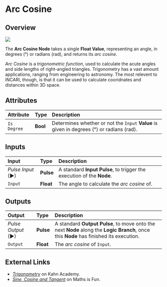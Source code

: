 # Arc Cosine

## Overview

![](../../../.gitbook/assets/node-arc-cosine.png)

The **Arc Cosine Node** takes a single **Float Value**, representing an angle, in degrees \(°\) or radians \(rad\), and returns its _arc cosine_.

_Arc Cosine_ is a _trigonometric function_, used to calculate the acute angles and side lengths of right-angled triangles. Trigonometry has a vast amount applications, ranging from engineering to astronomy. The most relevent to INCARI, though, is that it can be used to calculate cooridnates and distances within 3D space.

## Attributes

| Attribute | Type | Description |
| :--- | :--- | :--- |
| `Is Degree` | **Bool** | Determines whether or not the `Input` **Value** is given in degrees \(°\) or radians \(rad\). |

## Inputs

| Input | Type | Description |
| :--- | :--- | :--- |
| _Pulse Input_ \(►\) | **Pulse** | A standard **Input Pulse**, to trigger the execution of the **Node**. |
| `Input` | **Float** | The angle to calculate the _arc cosine_ of. |

## Outputs

| Output | Type | Description |
| :--- | :--- | :--- |
| _Pulse Output_ \(►\) | **Pulse** | A standard **Output Pulse**, to move onto the next **Node** along the **Logic Branch**, once this **Node** has finished its execution. |
| `Output` | **Float** | The _arc cosine_ of `Input`. |

## External Links

* [_Trigonometry_](https://www.khanacademy.org/math/trigonometry) on Kahn Academy.
* [_Sine, Cosine and Tangent_](https://www.mathsisfun.com/sine-cosine-tangent.html) on Maths is Fun.

